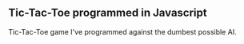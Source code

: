 ## Tic-Tac-Toe programmed in Javascript

Tic-Tac-Toe game I've programmed against the dumbest possible AI.
